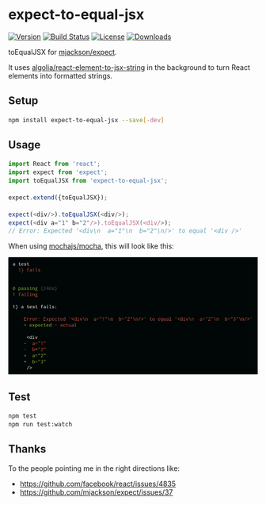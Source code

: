 # expect-to-equal-jsx

[![Version][version-svg]][package-url] [![Build Status][travis-svg]][travis-url] [![License][license-image]][license-url] [![Downloads][downloads-image]][downloads-url]

[travis-svg]: https://img.shields.io/travis/algolia/expect-to-equal-jsx/master.svg?style=flat-square
[travis-url]: https://travis-ci.org/algolia/expect-to-equal-jsx
[license-image]: http://img.shields.io/badge/license-MIT-green.svg?style=flat-square
[license-url]: LICENSE
[downloads-image]: https://img.shields.io/npm/dm/expect-to-equal-jsx.svg?style=flat-square
[downloads-url]: http://npm-stat.com/charts.html?package=expect-to-equal-jsx
[version-svg]: https://img.shields.io/npm/v/expect-to-equal-jsx.svg?style=flat-square
[package-url]: https://npmjs.org/package/expect-to-equal-jsx
[screenshot]: ./screenshot.png

toEqualJSX for [mjackson/expect](https://github.com/mjackson/expect).

It uses [algolia/react-element-to-jsx-string](https://github.com/algolia/react-element-to-jsx-string) in the background to turn React elements into formatted strings.

## Setup

```sh
npm install expect-to-equal-jsx --save[-dev]
```

## Usage

```js
import React from 'react';
import expect from 'expect';
import toEqualJSX from 'expect-to-equal-jsx';

expect.extend({toEqualJSX});

expect(<div/>).toEqualJSX(<div/>);
expect(<div a="1" b="2"/>).toEqualJSX(<div/>);
// Error: Expected '<div\n  a="1"\n  b="2"\n/>' to equal '<div />'
```

When using [mochajs/mocha](https://github.com/mochajs/mocha), this will look like this:

![Screenshot when using mocha][screenshot]

## Test

```sh
npm test
npm run test:watch
```

## Thanks

To the people pointing me in the right directions like:
- https://github.com/facebook/react/issues/4835
- https://github.com/mjackson/expect/issues/37
